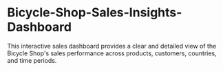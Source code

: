 # Bicycle-Shop-Sales-Insights-Dashboard
This interactive sales dashboard provides a clear and detailed view of the Bicycle Shop's sales performance across products, customers, countries, and time periods.
